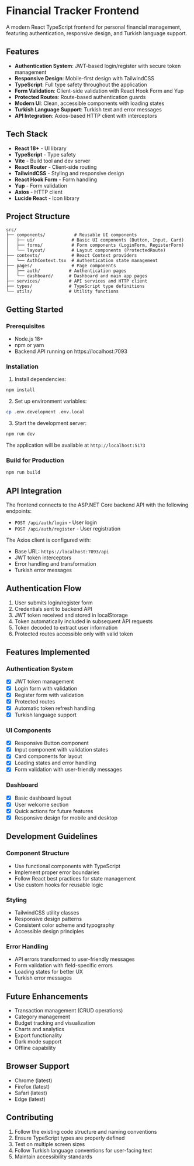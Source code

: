 # Financial Tracker Frontend

A modern React TypeScript frontend for personal financial management, featuring authentication, responsive design, and Turkish language support.

## Features

- **Authentication System**: JWT-based login/register with secure token management
- **Responsive Design**: Mobile-first design with TailwindCSS
- **TypeScript**: Full type safety throughout the application
- **Form Validation**: Client-side validation with React Hook Form and Yup
- **Protected Routes**: Route-based authentication guards
- **Modern UI**: Clean, accessible components with loading states
- **Turkish Language Support**: Turkish text and error messages
- **API Integration**: Axios-based HTTP client with interceptors

## Tech Stack

- **React 18+** - UI library
- **TypeScript** - Type safety
- **Vite** - Build tool and dev server
- **React Router** - Client-side routing
- **TailwindCSS** - Styling and responsive design
- **React Hook Form** - Form handling
- **Yup** - Form validation
- **Axios** - HTTP client
- **Lucide React** - Icon library

## Project Structure

```
src/
├── components/           # Reusable UI components
│   ├── ui/              # Basic UI components (Button, Input, Card)
│   ├── forms/           # Form components (LoginForm, RegisterForm)
│   └── layout/          # Layout components (ProtectedRoute)
├── contexts/            # React Context providers
│   └── AuthContext.tsx  # Authentication state management
├── pages/               # Page components
│   ├── auth/           # Authentication pages
│   └── dashboard/      # Dashboard and main app pages
├── services/           # API services and HTTP client
├── types/              # TypeScript type definitions
└── utils/              # Utility functions
```

## Getting Started

### Prerequisites

- Node.js 18+ 
- npm or yarn
- Backend API running on https://localhost:7093

### Installation

1. Install dependencies:
```bash
npm install
```

2. Set up environment variables:
```bash
cp .env.development .env.local
```

3. Start the development server:
```bash
npm run dev
```

The application will be available at `http://localhost:5173`

### Build for Production

```bash
npm run build
```

## API Integration

The frontend connects to the ASP.NET Core backend API with the following endpoints:

- `POST /api/auth/login` - User login
- `POST /api/auth/register` - User registration

The Axios client is configured with:
- Base URL: `https://localhost:7093/api`
- JWT token interceptors
- Error handling and transformation
- Turkish error messages

## Authentication Flow

1. User submits login/register form
2. Credentials sent to backend API
3. JWT token received and stored in localStorage
4. Token automatically included in subsequent API requests
5. Token decoded to extract user information
6. Protected routes accessible only with valid token

## Features Implemented

### Authentication System
- [x] JWT token management
- [x] Login form with validation
- [x] Register form with validation
- [x] Protected routes
- [x] Automatic token refresh handling
- [x] Turkish language support

### UI Components
- [x] Responsive Button component
- [x] Input component with validation states
- [x] Card components for layout
- [x] Loading states and error handling
- [x] Form validation with user-friendly messages

### Dashboard
- [x] Basic dashboard layout
- [x] User welcome section
- [x] Quick actions for future features
- [x] Responsive design for mobile and desktop

## Development Guidelines

### Component Structure
- Use functional components with TypeScript
- Implement proper error boundaries
- Follow React best practices for state management
- Use custom hooks for reusable logic

### Styling
- TailwindCSS utility classes
- Responsive design patterns
- Consistent color scheme and typography
- Accessible design principles

### Error Handling
- API errors transformed to user-friendly messages
- Form validation with field-specific errors
- Loading states for better UX
- Turkish error messages

## Future Enhancements

- Transaction management (CRUD operations)
- Category management
- Budget tracking and visualization
- Charts and analytics
- Export functionality
- Dark mode support
- Offline capability

## Browser Support

- Chrome (latest)
- Firefox (latest)
- Safari (latest)
- Edge (latest)

## Contributing

1. Follow the existing code structure and naming conventions
2. Ensure TypeScript types are properly defined
3. Test on multiple screen sizes
4. Follow Turkish language conventions for user-facing text
5. Maintain accessibility standards
